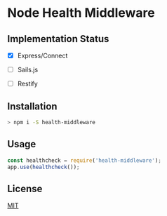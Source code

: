 # Node Health Middleware

## Implementation Status

- [x] Express/Connect
- [ ] Sails.js
- [ ] Restify


## Installation

```bash
> npm i -S health-middleware
```

## Usage

```javascript
const healthcheck = require('health-middleware');
app.use(healthcheck());
```

## License

[MIT](LICENSE)

